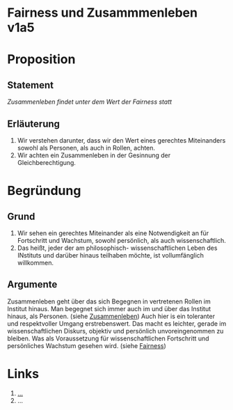 <!---
   NAME - The NAME of this project is:
ethos

  FILE - The FILENAME of the current file is:
/v1a5.md

  CREATION - This project was CREATED on:
2017-01-28-16:15:00 UTC

  MODIFICATION - This project was last MODIFIED on:
2017-01-28-16:15:00 UTC

  VERSION - The current VERSION of this project is:
<git-commit-hash>-2017-01-28-16:15:00 UTC

  CREATOR(S) - This project was CREATED by:
Michael Czechowski, Martin Maga

  CONTACT - You can CONTACT the creator(s) or developer(s) of this project at:
E-Mail: mail@martinmaga.de

  COPYRIGHT - The COPYRIGHT holder of this project is:
COPYRIGHT (c) 2016 Martin Maga

  LICENSE - This project is LICENSED under the following license:
Martin Maga 2016 CC BY-SA 4.0 https://creativecommons.org

  SUBFILE – This is a SUBFILE! For more INFORMATION on this project go to:
/README.md
--->

# Fairness und Zusammmenleben v1a5

# Proposition
## Statement
*Zusammenleben findet unter dem Wert der Fairness statt*

## Erläuterung
1. Wir verstehen darunter, dass wir den Wert eines gerechtes Miteinanders sowohl als Personen, als auch in Rollen, achten.
2. Wir achten ein Zusammenleben in der Gesinnung der Gleichberechtigung.

# Begründung
## Grund
1. Wir sehen ein gerechtes Miteinander als eine Notwendigkeit an für Fortschritt und Wachstum, sowohl persönlich, als auch wissenschaftlich.
2. Das heißt, jeder der am philosophisch- wissenschaftlichen Leben des INstituts und darüber hinaus teilhaben möchte, ist vollumfänglich willkommen.

## Argumente
Zusammenleben geht über das sich Begegnen in vertretenen Rollen im Institut hinaus. Man begegnet sich immer auch im und über das Institut hinaus, als Personen. (siehe [Zusammenleben](../contents/roles/a5_live)) Auch hier is ein toleranter und respektvoller Umgang erstrebenswert. Das macht es leichter, gerade im wissenschaftlichen Diskurs, objektiv und persönlich unvoreingenommen zu bleiben. Was als Voraussetzung für wissenschaftlichen Fortschritt und persönliches Wachstum gesehen wird. (siehe [Fairness](../contents/values/v1_fairness.md))


# Links
  1. […](…)
  2. …
